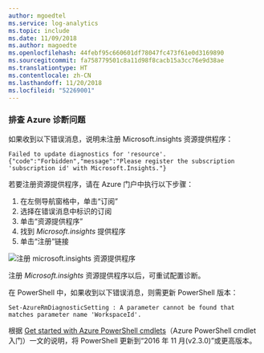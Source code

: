 ```yaml
---
author: mgoedtel
ms.service: log-analytics
ms.topic: include
ms.date: 11/09/2018
ms.author: magoedte
ms.openlocfilehash: 44febf95c660601df78047fc473f61e0d3169890
ms.sourcegitcommit: fa758779501c8a11d98f8cacb15a3cc76e9d38ae
ms.translationtype: HT
ms.contentlocale: zh-CN
ms.lasthandoff: 11/20/2018
ms.locfileid: "52269001"
---
```

### <a name="troubleshoot-azure-diagnostics"></a>排查 Azure 诊断问题

如果收到以下错误消息，说明未注册 Microsoft.insights 资源提供程序：

`Failed to update diagnostics for 'resource'. {"code":"Forbidden","message":"Please register the subscription 'subscription id' with Microsoft.Insights."}`

若要注册资源提供程序，请在 Azure 门户中执行以下步骤：

1.  在左侧导航窗格中，单击“订阅”
2.  选择在错误消息中标识的订阅
3.  单击“资源提供程序”
4.  找到 *Microsoft.insights* 提供程序
5.  单击“注册”链接

![注册 microsoft.insights 资源提供程序](./media/log-analytics-troubleshoot-azure-diagnostics/log-analytics-register-microsoft-diagnostics-resource-provider.png)

注册 *Microsoft.insights* 资源提供程序以后，可重试配置诊断。


在 PowerShell 中，如果收到以下错误消息，则需更新 PowerShell 版本：

`Set-AzureRmDiagnosticSetting : A parameter cannot be found that matches parameter name 'WorkspaceId'.`

根据 [Get started with Azure PowerShell cmdlets](https://docs.microsoft.com/powershell/azureps-cmdlets-docs/)（Azure PowerShell cmdlet 入门）一文的说明，将 PowerShell 更新到“2016 年 11 月(v2.3.0)”或更高版本。
